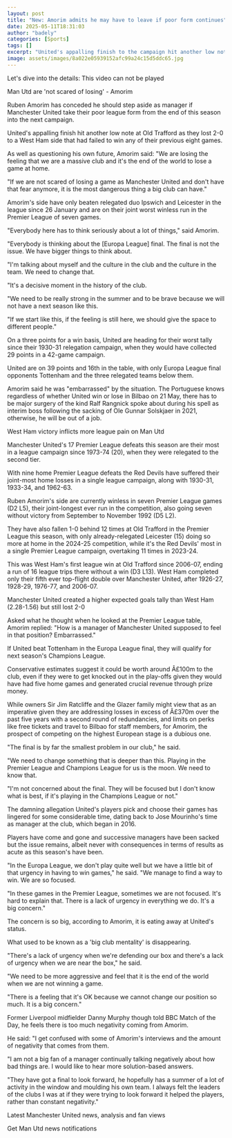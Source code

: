 ```yaml
---
layout: post
title: "New: Amorim admits he may have to leave if poor form continues"
date: 2025-05-11T18:31:03
author: "badely"
categories: [Sports]
tags: []
excerpt: "United's appalling finish to the campaign hit another low note at Old Trafford as they lost to a West Ham side that had failed to win any of their pre"
image: assets/images/8a022e05939152afc99a24c15d5ddc65.jpg
---
```


Let's dive into the details: This video can not be played

Man Utd are 'not scared of losing' - Amorim

Ruben Amorim has conceded he should step aside as manager if Manchester United take their poor league form from the end of this season into the next campaign.

United's appalling finish hit another low note at Old Trafford as they lost 2-0 to a West Ham side that had failed to win any of their previous eight games.

As well as questioning his own future, Amorim said: "We are losing the feeling that we are a massive club and it's the end of the world to lose a game at home.

"If we are not scared of losing a game as Manchester United and don't have that fear anymore, it is the most dangerous thing a big club can have."

Amorim's side have only beaten relegated duo Ipswich and Leicester in the league since 26 January and are on their joint worst winless run in the Premier League of seven games. 

"Everybody here has to think seriously about a lot of things," said Amorim.

"Everybody is thinking about the [Europa League] final. The final is not the issue. We have bigger things to think about.

"I'm talking about myself and the culture in the club and the culture in the team. We need to change that.

"It's a decisive moment in the history of the club.

"We need to be really strong in the summer and to be brave because we will not have a next season like this.

"If we start like this, if the feeling is still here, we should give the space to different people."

On a three points for a win basis, United are heading for their worst tally since their 1930-31 relegation campaign, when they would have collected 29 points in a 42-game campaign.

United are on 39 points and 16th in the table, with only Europa League final opponents Tottenham and the three relegated teams below them.

Amorim said he was "embarrassed" by the situation. The Portuguese knows regardless of whether United win or lose in Bilbao on 21 May, there has to be major surgery of the kind Ralf Rangnick spoke about during his spell as interim boss following the sacking of Ole Gunnar Solskjaer in 2021, otherwise, he will be out of a job.

West Ham victory inflicts more league pain on Man Utd

Manchester United's 17 Premier League defeats this season are their most in a league campaign since 1973-74 (20), when they were relegated to the second tier.

With nine home Premier League defeats the Red Devils have suffered their joint-most home losses in a single league campaign, along with 1930-31, 1933-34, and 1962-63.

Ruben Amorim's side are currently winless in seven Premier League games (D2 L5), their joint-longest ever run in the competition, also going seven without victory from September to November 1992 (D5 L2).

They have also fallen 1-0 behind 12 times at Old Trafford in the Premier League this season, with only already-relegated Leicester (15) doing so more at home in the 2024-25 competition, while it's the Red Devils' most in a single Premier League campaign, overtaking 11 times in 2023-24.

This was West Ham's first league win at Old Trafford since 2006-07, ending a run of 16 league trips there without a win (D3 L13). West Ham completed only their fifth ever top-flight double over Manchester United, after 1926-27, 1928-29, 1976-77, and 2006-07.

Manchester United created a higher expected goals tally than West Ham (2.28-1.56) but still lost 2-0

Asked what he thought when he looked at the Premier League table, Amorim replied: "How is a manager of Manchester United supposed to feel in that position? Embarrassed."

If United beat Tottenham in the Europa League final, they will qualify for next season's Champions League.

Conservative estimates suggest it could be worth around Â£100m to the club, even if they were to get knocked out in the play-offs given they would have had five home games and generated crucial revenue through prize money.

While owners Sir Jim Ratcliffe and the Glazer family might view that as an imperative given they are addressing losses in excess of Â£370m over the past five years with a second round of redundancies, and limits on perks like free tickets and travel to Bilbao for staff members, for Amorim, the prospect of competing on the highest European stage is a dubious one.

"The final is by far the smallest problem in our club," he said.

"We need to change something that is deeper than this. Playing in the Premier League and Champions League for us is the moon. We need to know that.

"I'm not concerned about the final. They will be focused but I don't know what is best, if it's playing in the Champions League or not."

The damning allegation United's players pick and choose their games has lingered for some considerable time, dating back to Jose Mourinho's time as manager at the club, which began in 2016.

Players have come and gone and successive managers have been sacked but the issue remains, albeit never with consequences in terms of results as acute as this season's have been.

"In the Europa League, we don't play quite well but we have a little bit of that urgency in having to win games," he said. "We manage to find a way to win. We are so focused.

"In these games in the Premier League, sometimes we are not focused. It's hard to explain that. There is a lack of urgency in everything we do. It's a big concern."

The concern is so big, according to Amorim, it is eating away at United's status.

What used to be known as a 'big club mentality' is disappearing.

"There's a lack of urgency when we're defending our box and there's a lack of urgency when we are near the box," he said.

"We need to be more aggressive and feel that it is the end of the world when we are not winning a game.

"There is a feeling that it's OK because we cannot change our position so much. It is a big concern."

Former Liverpool midfielder Danny Murphy though told BBC Match of the Day, he feels there is too much negativity coming from Amorim.

He said: "I get confused with some of Amorim's interviews and the amount of negativity that comes from them.

"I am not a big fan of a manager continually talking negatively about how bad things are. I would like to hear more solution-based answers.

"They have got a final to look forward, he hopefully has a summer of a lot of activity in the window and moulding his own team. I always felt the leaders of the clubs I was at if they were trying to look forward it helped the players, rather than constant negativity."

Latest Manchester United news, analysis and fan views

Get Man Utd news notifications

